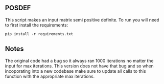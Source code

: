 ## POSDEF
This script makes an input matrix semi positive definite. To run you will need to first install the requirements:

```
pip install -r requirements.txt
```

## Notes
The original code had a bug so it always ran 1000 iterations no matter the input for max iterations.
This version does not have that bug and so when incoporating into a new codebase make sure
to update all calls to this function with the appropriate max iterations. 
